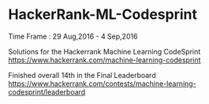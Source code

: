# HackerRank-ML-Codesprint

Time Frame : 29 Aug,2016 - 4 Sep,2016

Solutions for the Hackerrank Machine Learning CodeSprint https://www.hackerrank.com/machine-learning-codesprint

Finished overall 14th in the Final Leaderboard https://www.hackerrank.com/contests/machine-learning-codesprint/leaderboard
